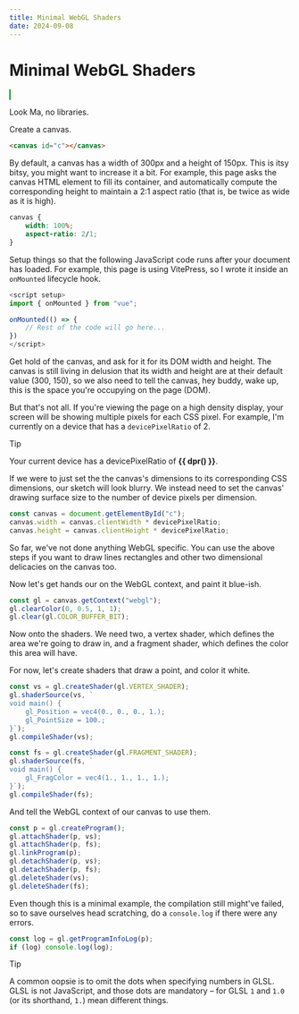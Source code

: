 ```yaml
---
title: Minimal WebGL Shaders
date: 2024-09-08
---
```


# Minimal WebGL Shaders

<style module>
canvas {
    border: 1px solid green;
    width: 100%;
    aspect-ratio: 2/1;
    margin-block: 3em;
}
</style>

<script setup>
import { onMounted } from "vue";

const dpr = () => devicePixelRatio;

onMounted(() => {
    const canvas = document.getElementById("c");
    canvas.width = canvas.clientWidth * devicePixelRatio;
    canvas.height = canvas.clientHeight * devicePixelRatio;

    const gl = canvas.getContext("webgl");
    gl.clearColor(0, 0.5, 1, 1);
    gl.clear(gl.COLOR_BUFFER_BIT);

    const vs = gl.createShader(gl.VERTEX_SHADER);
    gl.shaderSource(vs, `
    void main() {
        gl_Position = vec4(0., 0., 0., 1.);
        gl_PointSize = 100.;
    }`);
    gl.compileShader(vs);

    const fs = gl.createShader(gl.FRAGMENT_SHADER);
    gl.shaderSource(fs, `
    void main() {
        gl_FragColor = vec4(1., 1., 1., 1.);
    }`);
    gl.compileShader(fs);

    const p = gl.createProgram();
    gl.attachShader(p, vs);
    gl.attachShader(p, fs);
    gl.linkProgram(p);
    gl.detachShader(p, vs);
    gl.detachShader(p, fs);
    gl.deleteShader(vs);
    gl.deleteShader(fs);

    const log = gl.getProgramInfoLog(p);
    if (log) console.log(log);

    gl.useProgram(p);
    gl.drawArrays(gl.POINTS, 0, 1);
});
</script>

<canvas id="c"></canvas>

Look Ma, no libraries.

Create a canvas.

```html
<canvas id="c"></canvas>
```

By default, a canvas has a width of 300px and a height of 150px. This is itsy
bitsy, you might want to increase it a bit. For example, this page asks the
canvas HTML element to fill its container, and automatically compute the
corresponding height to maintain a 2:1 aspect ratio (that is, be twice as wide
as it is high).

```css
canvas {
    width: 100%;
    aspect-ratio: 2/1;
}
```

Setup things so that the following JavaScript code runs after your document has
loaded. For example, this page is using VitePress, so I wrote it inside an
`onMounted` lifecycle hook.

<!-- prettier-ignore -->
```js
<script setup>
import { onMounted } from "vue";

onMounted(() => {
    // Rest of the code will go here...
})
</script>
```

Get hold of the canvas, and ask for it for its DOM width and height. The canvas
is still living in delusion that its width and height are at their default value
(300, 150), so we also need to tell the canvas, hey buddy, wake up, this is the
space you're occupying on the page (DOM).

But that's not all. If you're viewing the page on a high density display, your
screen will be showing multiple pixels for each CSS pixel. For example, I'm
currently on a device that has a `devicePixelRatio` of 2.

> [!TIP]
>
> Your current device has a devicePixelRatio of **<ClientOnly><span>{{ dpr()
> }}</span></ClientOnly>**.

If we were to just set the the canvas's dimensions to its corresponding CSS
dimensions, our sketch will look blurry. We instead need to set the canvas'
drawing surface size to the number of device pixels per dimension.

```js
const canvas = document.getElementById("c");
canvas.width = canvas.clientWidth * devicePixelRatio;
canvas.height = canvas.clientHeight * devicePixelRatio;
```

So far, we've not done anything WebGL specific. You can use the above steps if
you want to draw lines rectangles and other two dimensional delicacies on the
canvas too.

Now let's get hands our on the WebGL context, and paint it blue-ish.

```js
const gl = canvas.getContext("webgl");
gl.clearColor(0, 0.5, 1, 1);
gl.clear(gl.COLOR_BUFFER_BIT);
```

Now onto the shaders. We need two, a vertex shader, which defines the area we're
going to draw in, and a fragment shader, which defines the color this area will
have.

For now, let's create shaders that draw a point, and color it white.

<!-- prettier-ignore -->
```js
const vs = gl.createShader(gl.VERTEX_SHADER);
gl.shaderSource(vs, `
void main() {
    gl_Position = vec4(0., 0., 0., 1.);
    gl_PointSize = 100.;
}`);
gl.compileShader(vs);

const fs = gl.createShader(gl.FRAGMENT_SHADER);
gl.shaderSource(fs, `
void main() {
    gl_FragColor = vec4(1., 1., 1., 1.);
}`);
gl.compileShader(fs);
```

And tell the WebGL context of our canvas to use them.

<!-- prettier-ignore -->
```js
const p = gl.createProgram();
gl.attachShader(p, vs);
gl.attachShader(p, fs);
gl.linkProgram(p);
gl.detachShader(p, vs);
gl.detachShader(p, fs);
gl.deleteShader(vs);
gl.deleteShader(fs);
```

Even though this is a minimal example, the compilation still might've failed, so
to save ourselves head scratching, do a `console.log` if there were any errors.

```js
const log = gl.getProgramInfoLog(p);
if (log) console.log(log);
```

> [!TIP]
>
> A common oopsie is to omit the dots when specifying numbers in GLSL. GLSL is
> not JavaScript, and those dots are mandatory – for GLSL `1` and `1.0` (or its
> shorthand, `1.`) mean different things.
